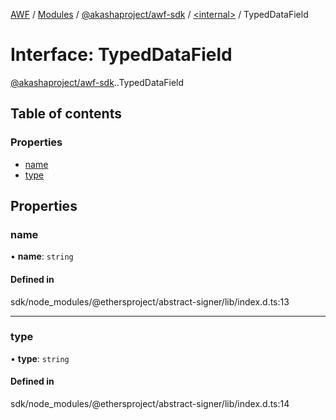 [AWF](../README.md) / [Modules](../modules.md) / [@akashaproject/awf-sdk](../modules/akashaproject_awf_sdk.md) / [<internal\>](../modules/akashaproject_awf_sdk._internal_.md) / TypedDataField

# Interface: TypedDataField

[@akashaproject/awf-sdk](../modules/akashaproject_awf_sdk.md).[<internal>](../modules/akashaproject_awf_sdk._internal_.md).TypedDataField

## Table of contents

### Properties

- [name](akashaproject_awf_sdk._internal_.TypedDataField.md#name)
- [type](akashaproject_awf_sdk._internal_.TypedDataField.md#type)

## Properties

### name

• **name**: `string`

#### Defined in

sdk/node_modules/@ethersproject/abstract-signer/lib/index.d.ts:13

___

### type

• **type**: `string`

#### Defined in

sdk/node_modules/@ethersproject/abstract-signer/lib/index.d.ts:14
